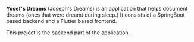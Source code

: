 **Yosef's Dreams** (Joseph's Dreams) is an application that helps document dreams (ones that were dreamt during sleep.)
It consists of a SpringBoot based backend and a Flutter based frontend.

This project is the backend part of the application.
